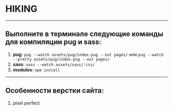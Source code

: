 # HIKING

---

## Выполните в терминале следующие команды для компиляции pug и sass:

1. **pug**: `pug --watch assets/pug/index.pug --out pages/` или `pug --watch --pretty assets/pug/index.pug --out pages/`
2. **sass**: `sass --watch assets/sass/:css/`
3. **modules**: `npm install`

---

## Особенности верстки сайта:

1. pixel perfect
